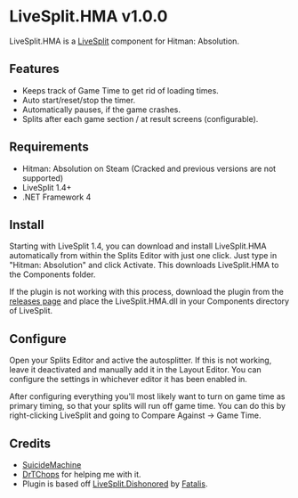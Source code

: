 ﻿LiveSplit.HMA v1.0.0
=====================

LiveSplit.HMA is a [LiveSplit](http://livesplit.org/) component for Hitman: Absolution.

Features
--------
  * Keeps track of Game Time to get rid of loading times.
  * Auto start/reset/stop the timer.
  * Automatically pauses, if the game crashes.
  * Splits after each game section / at result screens (configurable). 

Requirements
------------

  * Hitman: Absolution on Steam (Cracked and previous versions are not supported)
  * LiveSplit 1.4+
  * .NET Framework 4  

Install
-------
Starting with LiveSplit 1.4, you can download and install LiveSplit.HMA automatically from within the Splits Editor with just one click. Just type in "Hitman: Absolution" and click Activate. This downloads LiveSplit.HMA to the Components folder.

If the plugin is not working with this process, download the plugin from the [releases page](https://github.com/SuiMachine/LiveSplit.HitmanAbsolution/releases) and place the LiveSplit.HMA.dll in your Components directory of LiveSplit.

Configure
---------
Open your Splits Editor and active the autosplitter. If this is not working, leave it deactivated and manually add it in the Layout Editor. You can configure the settings in whichever editor it has been enabled in.

After configuring everything you'll most likely want to turn on game time as primary timing, so that your splits will run off game time. You can do this by right-clicking LiveSplit and going to Compare Against -> Game Time.


Credits
-------
  * [SuicideMachine](http://twitch.tv/suicidemachine)
  * [DrTChops](http://twitch.tv/drtchops) for helping me with it.
  * Plugin is based off [LiveSplit.Dishonored](https://github.com/fatalis/LiveSplit.Dishonored) by [Fatalis](http://twitch.tv/fatalis_).
